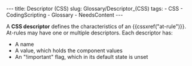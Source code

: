 --- title: Descriptor (CSS) slug: Glossary/Descriptor\_(CSS) tags: - CSS - CodingScripting - Glossary - NeedsContent ---

A **CSS descriptor** defines the characteristics of an {{cssxref("at-rule")}}. At-rules may have one or multiple descriptors. Each descriptor has:

- A name
- A value, which holds the component values
- An "!important" flag, which in its default state is unset

